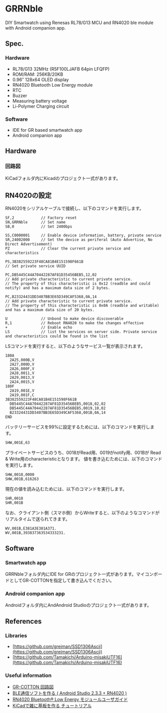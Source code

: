 # GRRNble

DIY Smartwatch using Renesas RL78/G13 MCU and RN4020 ble module with Android companion app.

## Spec.
### Hardware

- RL78/G13 32MHz (R5F100LJAFB 64pin LFQFP)
- ROM/RAM: 256KB/20KB
- 0.96″ 128x64 OLED display
- RN4020 Bluetooth Low Energy module
- RTC
- Buzzer
- Measuring battery voltage
- Li-Polymer Charging circuit

### Software

- IDE for GR based smartwatch app
- Android companion app

## Hardware
### 回路図

KiCadフォルダ内にKicadのプロジェクト一式があります。

## RN4020の設定

RN4020をシリアルケーブルで接続し、以下のコマンドを実行します。

```
SF,2            // Factory reset
SN,GRRNble      // Set name
SB,0            // Set 2400bps

SS,C0000001     // Enable device information, battery, private service
SR,24002000     // Set the device as periferal (Auto Advertise, No Direct Advertisement)
PZ              // Clear the current private service and characteristics

PS,3B382559223F48CA81B4E151598F661B
// Set private service UUID

PC,DB5445C44A70442287AF81D35456BEB5,12,02
// Add private characteristic to current private service.
// The property of this characteristic is 0x12 (readble and could notify) and has a maximum data size of 2 bytes.

PC,B23324431DD3407BB3E65D349CAF5368,0A,14
// Add private characteristic to current private service.
// The property of this characteristic is 0x0A (readble and writable) and has a maximum data size of 20 bytes.

U               // Unbond to make device discoverable
R,1             // Reboot RN4020 to make the changes effective
+               // Enable echo
LS              // list the services on server side. Private service and characteristics could be found in the list

```

LSコマンドを実行すると、以下のようなサービス一覧が表示されます。

```
180A
  2A25,000B,V
  2A27,000D,V
  2A26,000F,V
  2A28,0011,V
  2A29,0013,V
  2A24,0015,V
180F
  2A19,001E,V
  2A19,001F,C
3B382559223F48CA81B4E151598F661B
  DB5445C44A70442287AF81D35456BEB5,0018,02,02
  DB5445C44A70442287AF81D35456BEB5,0019,10,02
  B23324431DD3407BB3E65D349CAF5368,001B,0A,14
END
```

バッテリーサービスを99%に設定するためには、以下のコマンドを実行します。
```
SHW,001E,63
```

プライベートサービスのうち、0018がRead用、0019がnotify用、001Bが Read & Write用のcharacteristicとなります。
値を書き込むためには、以下のコマンドを実行します。

```
SHW,0018,0000
SHW,001B,616263
```

現在の値を読み込むためには、以下のコマンドを実行します。
```
SHR,0018
SHR,001B
```

なお、クライアント側（スマホ側）からWriteすると、以下のようなコマンドがリアルタイムで送られてきます。
```
WV,001B,E381A3E381A371.
WV,001B,393837363534333231.
```

## Software

### Smartwatch app

GRRNbleフォルダ内にIDE for GRのプロジェクト一式があります。マイコンボードとしてGR-COTTONを指定して書き込んでください。

### Android companion app

Androidフォルダ内にAndAndroid Studioのプロジェクト一式があります。


## References
### Libraries
- [https://github.com/greiman/SSD1306Ascii](https://github.com/greiman/SSD1306Ascii)
- [https://github.com/Tamakichi/Arduino-misakiUTF16](https://github.com/Tamakichi/Arduino-misakiUTF16)

### Useful information
- [GR-COTTON 回路図](http://gadget.renesas.com/ja/product/documents/gr-cotton_sch.pdf)
- [BLE通信ソフトを作る ( Android Studio 2.3.3 + RN4020 )](http://www.hiramine.com/programming/blecommunicator/index.html)
- [RN4020 Bluetooth® Low Energy モジュールユーザガイド](http://akizukidenshi.com/download/ds/microchip/70005191A_JP.pdf)
- [KiCadで雑に基板を作る チュートリアル](https://www.slideshare.net/soburi/kicad-53622272)
